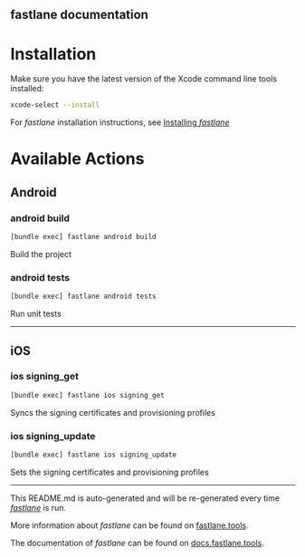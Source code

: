 fastlane documentation
----

# Installation

Make sure you have the latest version of the Xcode command line tools installed:

```sh
xcode-select --install
```

For _fastlane_ installation instructions, see [Installing _fastlane_](https://docs.fastlane.tools/#installing-fastlane)

# Available Actions

## Android

### android build

```sh
[bundle exec] fastlane android build
```

Build the project

### android tests

```sh
[bundle exec] fastlane android tests
```

Run unit tests

----


## iOS

### ios signing_get

```sh
[bundle exec] fastlane ios signing_get
```

Syncs the signing certificates and provisioning profiles

### ios signing_update

```sh
[bundle exec] fastlane ios signing_update
```

Sets the signing certificates and provisioning profiles

----

This README.md is auto-generated and will be re-generated every time [_fastlane_](https://fastlane.tools) is run.

More information about _fastlane_ can be found on [fastlane.tools](https://fastlane.tools).

The documentation of _fastlane_ can be found on [docs.fastlane.tools](https://docs.fastlane.tools).
